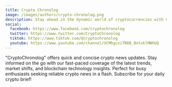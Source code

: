 ```yaml
---
title: Crypto Chronolog
image: /images/authors/crypto-chronolog.png
description: Stay ahead in the dynamic world of cryptocurrencies with Crypto Cronolog. Your go-to source for the latest news, insights, and trends in blockchain technology and digital currencies. Dive into expert analyses and up-to-date reports that help you make informed decisions in the ever-evolving crypto landscape.
social:
  facebook: https://www.facebook.com/cryptochronolog
  twitter: https://www.twitter.com/CryptoChronolog
  tiktok: https://www.tiktok.com/@cryptochronolog
  youtube: https://www.youtube.com/channel/UCMhgcxiTN6B_BntxklMWhUQ
---
```


"CryptoChronolog" offers quick and concise crypto news updates. Stay informed on the go with our fast-paced coverage of the latest trends, market shifts, and blockchain technology insights. Perfect for busy enthusiasts seeking reliable crypto news in a flash. Subscribe for your daily crypto brief!
